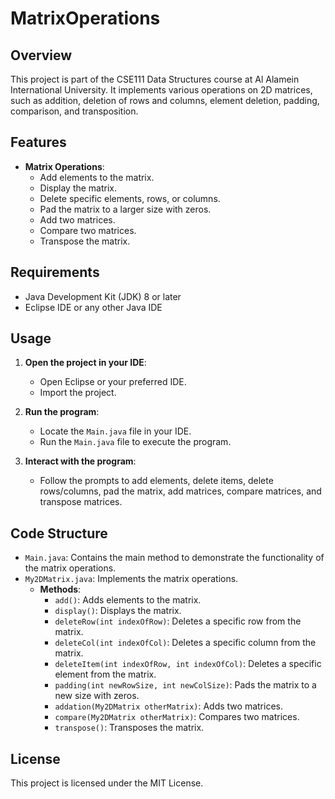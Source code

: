 # MatrixOperations

## Overview

This project is part of the CSE111 Data Structures course at Al Alamein International University. It implements various operations on 2D matrices, such as addition, deletion of rows and columns, element deletion, padding, comparison, and transposition.

## Features

- **Matrix Operations**:
  - Add elements to the matrix.
  - Display the matrix.
  - Delete specific elements, rows, or columns.
  - Pad the matrix to a larger size with zeros.
  - Add two matrices.
  - Compare two matrices.
  - Transpose the matrix.

## Requirements

- Java Development Kit (JDK) 8 or later
- Eclipse IDE or any other Java IDE



## Usage

1. **Open the project in your IDE**:
    - Open Eclipse or your preferred IDE.
    - Import the project.

2. **Run the program**:
    - Locate the `Main.java` file in your IDE.
    - Run the `Main.java` file to execute the program.

3. **Interact with the program**:
    - Follow the prompts to add elements, delete items, delete rows/columns, pad the matrix, add matrices, compare matrices, and transpose matrices.

## Code Structure

- `Main.java`: Contains the main method to demonstrate the functionality of the matrix operations.
- `My2DMatrix.java`: Implements the matrix operations.
  - **Methods**:
    - `add()`: Adds elements to the matrix.
    - `display()`: Displays the matrix.
    - `deleteRow(int indexOfRow)`: Deletes a specific row from the matrix.
    - `deleteCol(int indexOfCol)`: Deletes a specific column from the matrix.
    - `deleteItem(int indexOfRow, int indexOfCol)`: Deletes a specific element from the matrix.
    - `padding(int newRowSize, int newColSize)`: Pads the matrix to a new size with zeros.
    - `addation(My2DMatrix otherMatrix)`: Adds two matrices.
    - `compare(My2DMatrix otherMatrix)`: Compares two matrices.
    - `transpose()`: Transposes the matrix.


## License

This project is licensed under the MIT License.


